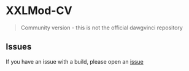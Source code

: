 # XXLMod-CV
> Community version - this is not the official dawgvinci repository

## Issues
If you have an issue with a build, please open an [issue](https://github.com/roquef/XXLMod-CV/issues)
